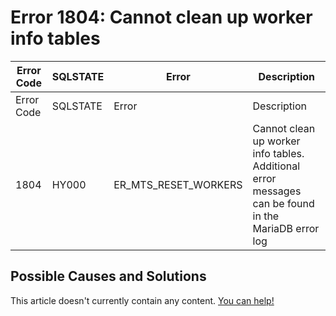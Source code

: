 
# Error 1804: Cannot clean up worker info tables


| Error Code | SQLSTATE | Error | Description |
| --- | --- | --- | --- |
| Error Code | SQLSTATE | Error | Description |
| 1804 | HY000 | ER_MTS_RESET_WORKERS | Cannot clean up worker info tables. Additional error messages can be found in the MariaDB error log |




## Possible Causes and Solutions


This article doesn't currently contain any content. [You can help!](/kb/en/writing-and-editing-knowledge-base-articles/)


